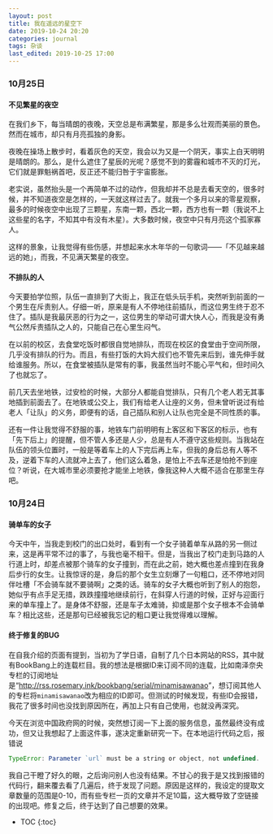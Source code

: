 ```yaml
---
layout: post
title: 我在遥远的星空下
date: 2019-10-24 20:20
categories: journal
tags: 杂谈
last_edited: 2019-10-25 17:00
---
```


### 10月25日

#### 不见繁星的夜空

在我们乡下，每当晴朗的夜晚，天空总是布满繁星，那是多么壮观而美丽的景色。然而在城市，却只有月亮孤独的身影。

夜晚在操场上散步时，看着灰色的天空，我会以为又是一个阴天，事实上白天明明是晴朗的。那么，是什么遮住了星辰的光呢？感觉不到的雾霾和城市不灭的灯光，它们就是罪魁祸首吧，反正还不能归咎于宇宙膨胀。

老实说，虽然抬头是一个再简单不过的动作，但我却并不总是去看天空的，很多时候，并不知道夜空是怎样的，一天就这样过去了。就我一个多月以来的零星观察，最多的时候夜空中出现了三颗星，东南一颗，西北一颗，西方也有一颗（我说不上这些星的名字，不知其中有没有木星）。大多数时候，夜空中只有月亮这个孤家寡人。

这样的景象，让我觉得有些伤感，并想起来水木年华的一句歌词——「不见越来越远的她」，而我，不见满天繁星的夜空。

#### 不排队的人

今天要拍学位照，队伍一直排到了大街上，我正在低头玩手机，突然听到前面的一个男生在斥责别人。仔细一听，原来是有人不停地往前插队，而这位男生终于忍不住了。插队是我最厌恶的行为之一，这位男生的举动可谓大快人心，而我是没有勇气公然斥责插队之人的，只能自己在心里生闷气。

在以前的校区，去食堂吃饭时都很自觉地排队，而现在校区的食堂由于空间所限，几乎没有排队的行为。而且，有些打饭的大妈大叔们也不管先来后到，谁先伸手就给谁服务。所以，在食堂被插队是常有的事，我虽然当时不能心平气和，但时间久了也就忘了。

前几天去坐地铁，过安检的时候，大部分人都能自觉排队，只有几个老人若无其事地插到前面去了。在地铁或公交上，我们有给老人让座的义务，但未曾听说过有给老人「让队」的义务，即便有的话，自己插队和别人让队也完全是不同性质的事。

还有一件让我觉得不舒服的事，地铁车门前明明有上客区和下客区的标示，也有「先下后上」的提醒，但不管人多还是人少，总是有人不遵守这些规则。当我站在队伍的领头位置时，一般是等着车上的人下完后再上车，但我的身后总有人等不及，逆着下车的人流就冲上去了，他们这么着急，是怕上不去车还是怕抢不到座位？听说，在大城市里必须要抢才能坐上地铁，像我这种人大概不适合在那里生存吧。

### 10月24日

#### 骑单车的女子

今天中午，当我走到校门的出口处时，看到有一个女子骑着单车从路的另一侧过来，这是再平常不过的事了，与我也毫不相干。但是，当我出了校门走到马路的人行道上时，却差点被那个骑车的女子撞到，而在此之前，她大概也差点撞到在我身后步行的女生。让我惊讶的是，身后的那个女生立刻爆了一句粗口，还不停地对同伴吐槽「不会骑车就不要骑啊」之类的话。骑车的女子大概也听到了别人的抱怨，她似乎有点手足无措，跌跌撞撞地继续前行，在斜穿人行道的时候，正好与迎面行来的单车撞上了。是身体不舒服，还是车子太难骑，抑或是那个女子根本不会骑单车？相比这些，还是那句已经被我忘记的粗口更让我觉得难以理解。

#### 终于修复的BUG

在自我介绍的页面有提到，当初为了学日语，自制了几个日本网站的RSS，其中就有BookBang上的连载栏目。我的想法是根据ID来订阅不同的连载，比如南泽奈央专栏的订阅地址是<q>http://rss.rosemary.ink/bookbang/serial/minamisawanao</q>，想订阅其他人的专栏将`minamisawanao`改为相应的ID即可。但测试的时候发现，有些ID会报错，我花了很多时间也没找到原因所在，再加上只有自己使用，也就没再深究。

今天在浏览中国政府网的时候，突然想订阅一下上面的服务信息，虽然最终没有成功，但又让我想起了上面这件事，遂决定重新研究一下。在本地运行代码之后，报错说
```js
TypeError: Parameter `url` must be a string or object, not undefined.
```
我自己干瞪了好久的眼，之后询问别人也没有结果。不甘心的我于是又找到报错的代码行，翻来覆去看了几遍后，终于发现了问题。原因是这样的，我设定的提取文章数量的范围是0-10，而有些专栏一页的文章并不足10篇，这大概导致了空链接的出现吧。修复之后，终于达到了自己想要的效果。


* TOC
{:toc}